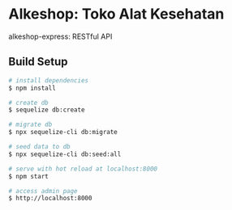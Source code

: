 # Alkeshop: Toko Alat Kesehatan
alkeshop-express: RESTful API

## Build Setup

```bash
# install dependencies
$ npm install

# create db
$ sequelize db:create

# migrate db
$ npx sequelize-cli db:migrate

# seed data to db
$ npx sequelize-cli db:seed:all

# serve with hot reload at localhost:8000
$ npm start

# access admin page
$ http://localhost:8000
```
